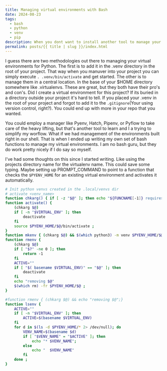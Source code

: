 ```yaml
---
title: Managing virtual environments with Bash 
date: 2024-08-23
tags:
  - bash
  - python
  - venv
  - pip
description: When you dont want to install another tool to manage your Python virtual environments, what do you do? Create some bash functions that help with that.
permalink: posts/{{ title | slug }}/index.html
---
```


I guess there are two methodologies out there to managing your virtual environments for Python.  The first is to add it in the .venv directory in the root of your project.  That way when you manuver into your project you can simply execute `. .venv/bin/activate` and get started.  The other is to manage them in a central location. In the base of your $HOME directory somewhere like .virtualenvs.  These are great, but they both have their pro's and con's.  Did I create a virtual environment for this project? If its buried in a directory outside your project it's hard to tell.  If you placed your .venv in the root of your project and forgot to add it to the `.gitignore`(Your using version control, right?).  You could end up with more in your repo that you wanted.  

You could employ a manager like Pyenv, Hatch, Pipenv, or Pyflow to take care of the heavy lifting, but that's another tool to learn and I a trying to simplify my worflow.  What if we had management of the environments built right in our shell.  That is when I ended up writing my own set of bash functions to manage my virtual environments. I am no bash guru, but they do work pretty nicely if I do say so myself.

I've had some thoughts on this since I started writing.  Like using the projects directory name for the virtualenv name.  This could save some typing.  Maybe setting up PROMPT_COMMAND to point to a function that checks the `$PYENV_HOME` for an existing virtual environment and activates it automatically.



```bash
# Init python venvs created in the .local/venvs dir
# activate <venv_name>
function chkarg() { if [ -z "$@" ]; then echo "${FUNCNAME[-1]} requires an venv name"; exit -1; else exit 0; fi }
function activate() {
    (chkarg $@)
    if [ -n "$VIRTUAL_ENV" ]; then
        deactivate
    fi
    source $PYENV_HOME/$@/bin/activate ;
}
function mkenv { (chkarg $@) && $(which python3) -m venv $PYENV_HOME/$@ ;}
function rmenv {
    (chkarg $@)
    if [ "$?" -ne 0 ]; then
        return -1
    fi
    ACTIVE=""
    if [ "$( basename $VIRTUAL_ENV)" == "$@" ]; then
        deactivate
    fi
    echo "removing $@"
    $(which rm) -fr $PYENV_HOME/$@ ;
}

#function rmenv { (chkarg $@) && echo "removing $@";}
function lsenv {
    ACTIVE=""
    if [ -n "$VIRTUAL_ENV" ]; then
        ACTIVE=$(basename $VIRTUAL_ENV)
    fi
    for d in $(ls -d $PYENV_HOME/* 2> /dev/null); do
        VENV_NAME=$(basename $d)
        if [ "$VENV_NAME" = "$ACTIVE" ]; then
            echo "* $VENV_NAME";
        else
            echo "  $VENV_NAME"
        fi
    done ;
}
```